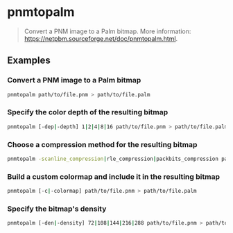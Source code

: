 # pnmtopalm

> Convert a PNM image to a Palm bitmap. More information: <https://netpbm.sourceforge.net/doc/pnmtopalm.html>.

## Examples

### Convert a PNM image to a Palm bitmap

```bash
pnmtopalm path/to/file.pnm > path/to/file.palm
```

### Specify the color depth of the resulting bitmap

```bash
pnmtopalm [-dep|-depth] 1|2|4|8|16 path/to/file.pnm > path/to/file.palm
```

### Choose a compression method for the resulting bitmap

```bash
pnmtopalm -scanline_compression|rle_compression|packbits_compression path/to/file.pnm > path/to/file.palm
```

### Build a custom colormap and include it in the resulting bitmap

```bash
pnmtopalm [-c|-colormap] path/to/file.pnm > path/to/file.palm
```

### Specify the bitmap's density

```bash
pnmtopalm [-den|-density] 72|108|144|216|288 path/to/file.pnm > path/to/file.palm
```
